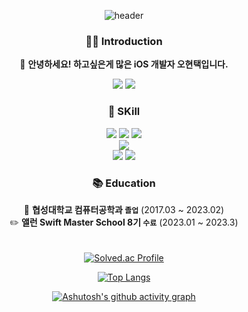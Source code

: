<div align="center">
  
![header](https://capsule-render.vercel.app/api?type=Waving&color=75BDE0&height=250&section=header&text=Welcome!&desc=to%20🧑🏻‍💻%20Hyuntaek's%20Profile&fontSize=50%&fontColor=ffffff )

  
### 👨‍💻 Introduction
  👋 **안녕하세요! 하고싶은게 많은 iOS 개발자 오현택입니다.**
<p>
  <a href="https://developer-taeke.tistory.com/" target="_blank"><img src="https://img.shields.io/badge/-Tech Blog-black?logo=Tistory&logoColor=white?style=flat"/></a>
  <a href="mailto:htoh55@gmail.com" target="_blank"><img src="https://img.shields.io/badge/Gmail-EA4335?style=flat-square&logo=Gmail&logoColor=white"/></a>
</p>

### 📌 SKill

<img src="https://img.shields.io/badge/-iOS-%23000000?logo=Apple&logoColor=white"/>
<img src="https://img.shields.io/badge/Swift-%23F05138?logo=swift&logoColor=white"/>
<img src="https://img.shields.io/badge/UIkit-%232396F3?logo=UIkit&logoColor=white"/>
<br>
<img src="https://img.shields.io/badge/Firebase-%23FFCA28?logo=Firebase&logoColor=white"/>
<br>
<img src="https://img.shields.io/badge/Figma-%23F24E1E?logo=figma&logoColor=white"/>
<img src="https://img.shields.io/badge/Git-%23F05032?logo=Git&logoColor=white"/>

### 📚 Education

🏫 **협성대학교 컴퓨터공학과 `졸업`** (2017.03 ~ 2023.02)<br/>
✏️ **앨런 Swift Master School 8기 `수료`** (2023.01 ~ 2023.3)<br/>
  ㅤ
  


[![Solved.ac Profile](http://mazassumnida.wtf/api/v2/generate_badge?boj=hyunt55)](https://solved.ac/hyunt55/)

[![Top Langs](https://github-readme-stats.vercel.app/api/top-langs/?username=HyunTaekO&layout=compact)](https://github.com/HyunTaekO/github-readme-stats)

[![Ashutosh's github activity graph](https://github-readme-activity-graph.vercel.app/graph?username=HyunTaekO&theme=react-dark)](https://github.com/ashutosh00710/github-readme-activity-graph)

</div>
<!--
**HyunTaekO/HyunTaekO** is a ✨ _special_ ✨ repository because its `README.md` (this file) appears on your GitHub profile.
![Anurag's GitHub stats](https://github-readme-stats.vercel.app/api?username=HyunTaekO&show_icons=true&theme=tokyonight)
Here are some ideas to get you started:

- 🔭 I’m currently working on ...
- 🌱 I’m currently learning ...
- 👯 I’m looking to collaborate on ...
- 🤔 I’m looking for help with ...
- 💬 Ask me about ...
- 📫 How to reach me: ...
- 😄 Pronouns: ...
- ⚡ Fun fact: ...
-->
